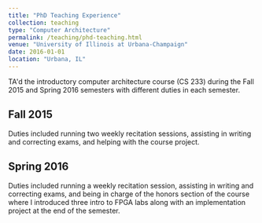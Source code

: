 ```yaml
---
title: "PhD Teaching Experience"
collection: teaching
type: "Computer Architecture"
permalink: /teaching/phd-teaching.html
venue: "University of Illinois at Urbana-Champaign"
date: 2016-01-01
location: "Urbana, IL"
---
```


TA'd the introductory computer architecture course (CS 233) during the Fall 2015 and Spring 2016 semesters with different duties in each semester.

Fall 2015
------
Duties included running two weekly recitation sessions, assisting in writing and correcting exams, and helping with the course project.

Spring 2016
------
Duties included running a weekly recitation session, assisting in writing and correcting exams, and being in charge of the honors section of the course where I introduced three intro to FPGA labs along with an implementation project at the end of the semester.
